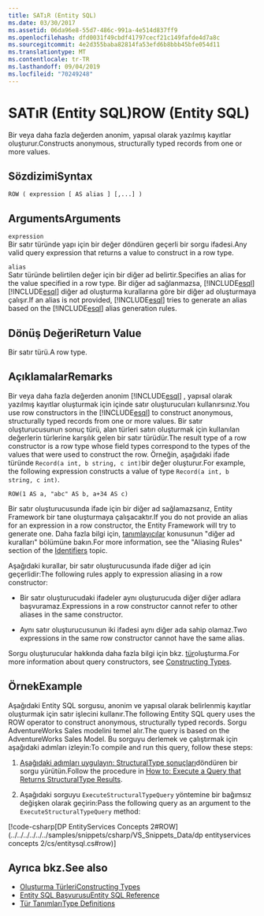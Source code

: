 ```yaml
---
title: SATıR (Entity SQL)
ms.date: 03/30/2017
ms.assetid: 06da96e8-55d7-486c-991a-4e514d837ff9
ms.openlocfilehash: dfd0031f49cbdf41797cecf21c149fafde4d7a8c
ms.sourcegitcommit: 4e2d355baba82814fa53efd6b8bbb45bfe054d11
ms.translationtype: MT
ms.contentlocale: tr-TR
ms.lasthandoff: 09/04/2019
ms.locfileid: "70249248"
---
```

# <a name="row-entity-sql"></a><span data-ttu-id="4200b-102">SATıR (Entity SQL)</span><span class="sxs-lookup"><span data-stu-id="4200b-102">ROW (Entity SQL)</span></span>
<span data-ttu-id="4200b-103">Bir veya daha fazla değerden anonim, yapısal olarak yazılmış kayıtlar oluşturur.</span><span class="sxs-lookup"><span data-stu-id="4200b-103">Constructs anonymous, structurally typed records from one or more values.</span></span>  
  
## <a name="syntax"></a><span data-ttu-id="4200b-104">Sözdizimi</span><span class="sxs-lookup"><span data-stu-id="4200b-104">Syntax</span></span>  
  
```  
ROW ( expression [ AS alias ] [,...] )  
```  
  
## <a name="arguments"></a><span data-ttu-id="4200b-105">Arguments</span><span class="sxs-lookup"><span data-stu-id="4200b-105">Arguments</span></span>  
 `expression`  
 <span data-ttu-id="4200b-106">Bir satır türünde yapı için bir değer döndüren geçerli bir sorgu ifadesi.</span><span class="sxs-lookup"><span data-stu-id="4200b-106">Any valid query expression that returns a value to construct in a row type.</span></span>  
  
 `alias`  
 <span data-ttu-id="4200b-107">Satır türünde belirtilen değer için bir diğer ad belirtir.</span><span class="sxs-lookup"><span data-stu-id="4200b-107">Specifies an alias for the value specified in a row type.</span></span> <span data-ttu-id="4200b-108">Bir diğer ad sağlanmazsa, [!INCLUDE[esql](../../../../../../includes/esql-md.md)] [!INCLUDE[esql](../../../../../../includes/esql-md.md)] diğer ad oluşturma kurallarına göre bir diğer ad oluşturmaya çalışır.</span><span class="sxs-lookup"><span data-stu-id="4200b-108">If an alias is not provided, [!INCLUDE[esql](../../../../../../includes/esql-md.md)] tries to generate an alias based on the [!INCLUDE[esql](../../../../../../includes/esql-md.md)] alias generation rules.</span></span>  
  
## <a name="return-value"></a><span data-ttu-id="4200b-109">Dönüş Değeri</span><span class="sxs-lookup"><span data-stu-id="4200b-109">Return Value</span></span>  
 <span data-ttu-id="4200b-110">Bir satır türü.</span><span class="sxs-lookup"><span data-stu-id="4200b-110">A row type.</span></span>  
  
## <a name="remarks"></a><span data-ttu-id="4200b-111">Açıklamalar</span><span class="sxs-lookup"><span data-stu-id="4200b-111">Remarks</span></span>  
 <span data-ttu-id="4200b-112">Bir veya daha fazla değerden anonim [!INCLUDE[esql](../../../../../../includes/esql-md.md)] , yapısal olarak yazılmış kayıtlar oluşturmak için içinde satır oluşturucuları kullanırsınız.</span><span class="sxs-lookup"><span data-stu-id="4200b-112">You use row constructors in the [!INCLUDE[esql](../../../../../../includes/esql-md.md)] to construct anonymous, structurally typed records from one or more values.</span></span> <span data-ttu-id="4200b-113">Bir satır oluşturucusunun sonuç türü, alan türleri satırı oluşturmak için kullanılan değerlerin türlerine karşılık gelen bir satır türüdür.</span><span class="sxs-lookup"><span data-stu-id="4200b-113">The result type of a row constructor is a row type whose field types correspond to the types of the values that were used to construct the row.</span></span> <span data-ttu-id="4200b-114">Örneğin, aşağıdaki ifade türünde `Record(a int, b string, c int)`bir değer oluşturur.</span><span class="sxs-lookup"><span data-stu-id="4200b-114">For example, the following expression constructs a value of type `Record(a int, b string, c int)`.</span></span>  
  
```  
ROW(1 AS a, "abc" AS b, a+34 AS c)  
```  
  
 <span data-ttu-id="4200b-115">Bir satır oluşturucusunda ifade için bir diğer ad sağlamazsanız, Entity Framework bir tane oluşturmaya çalışacaktır.</span><span class="sxs-lookup"><span data-stu-id="4200b-115">If you do not provide an alias for an expression in a row constructor, the Entity Framework will try to generate one.</span></span> <span data-ttu-id="4200b-116">Daha fazla bilgi için, [tanımlayıcılar](identifiers-entity-sql.md) konusunun "diğer ad kuralları" bölümüne bakın.</span><span class="sxs-lookup"><span data-stu-id="4200b-116">For more information, see the "Aliasing Rules" section of the [Identifiers](identifiers-entity-sql.md) topic.</span></span>  
  
 <span data-ttu-id="4200b-117">Aşağıdaki kurallar, bir satır oluşturucusunda ifade diğer ad için geçerlidir:</span><span class="sxs-lookup"><span data-stu-id="4200b-117">The following rules apply to expression aliasing in a row constructor:</span></span>  
  
- <span data-ttu-id="4200b-118">Bir satır oluşturucudaki ifadeler aynı oluşturucuda diğer diğer adlara başvuramaz.</span><span class="sxs-lookup"><span data-stu-id="4200b-118">Expressions in a row constructor cannot refer to other aliases in the same constructor.</span></span>  
  
- <span data-ttu-id="4200b-119">Aynı satır oluşturucusunun iki ifadesi aynı diğer ada sahip olamaz.</span><span class="sxs-lookup"><span data-stu-id="4200b-119">Two expressions in the same row constructor cannot have the same alias.</span></span>  
  
 <span data-ttu-id="4200b-120">Sorgu oluşturucular hakkında daha fazla bilgi için bkz. [tür](constructing-types-entity-sql.md)oluşturma.</span><span class="sxs-lookup"><span data-stu-id="4200b-120">For more information about query constructors, see [Constructing Types](constructing-types-entity-sql.md).</span></span>  
  
## <a name="example"></a><span data-ttu-id="4200b-121">Örnek</span><span class="sxs-lookup"><span data-stu-id="4200b-121">Example</span></span>  
 <span data-ttu-id="4200b-122">Aşağıdaki Entity SQL sorgusu, anonim ve yapısal olarak belirlenmiş kayıtlar oluşturmak için satır işlecini kullanır.</span><span class="sxs-lookup"><span data-stu-id="4200b-122">The following Entity SQL query uses the ROW operator to construct anonymous, structurally typed records.</span></span> <span data-ttu-id="4200b-123">Sorgu AdventureWorks Sales modelini temel alır.</span><span class="sxs-lookup"><span data-stu-id="4200b-123">The query is based on the AdventureWorks Sales Model.</span></span> <span data-ttu-id="4200b-124">Bu sorguyu derlemek ve çalıştırmak için aşağıdaki adımları izleyin:</span><span class="sxs-lookup"><span data-stu-id="4200b-124">To compile and run this query, follow these steps:</span></span>  
  
1. <span data-ttu-id="4200b-125">[Aşağıdaki adımları uygulayın: StructuralType sonuçları](../how-to-execute-a-query-that-returns-structuraltype-results.md)döndüren bir sorgu yürütün.</span><span class="sxs-lookup"><span data-stu-id="4200b-125">Follow the procedure in [How to: Execute a Query that Returns StructuralType Results](../how-to-execute-a-query-that-returns-structuraltype-results.md).</span></span>  
  
2. <span data-ttu-id="4200b-126">Aşağıdaki sorguyu `ExecuteStructuralTypeQuery` yöntemine bir bağımsız değişken olarak geçirin:</span><span class="sxs-lookup"><span data-stu-id="4200b-126">Pass the following query as an argument to the `ExecuteStructuralTypeQuery` method:</span></span>  
  
 [!code-csharp[DP EntityServices Concepts 2#ROW](../../../../../../samples/snippets/csharp/VS_Snippets_Data/dp entityservices concepts 2/cs/entitysql.cs#row)]  
  
## <a name="see-also"></a><span data-ttu-id="4200b-127">Ayrıca bkz.</span><span class="sxs-lookup"><span data-stu-id="4200b-127">See also</span></span>

- [<span data-ttu-id="4200b-128">Oluşturma Türleri</span><span class="sxs-lookup"><span data-stu-id="4200b-128">Constructing Types</span></span>](constructing-types-entity-sql.md)
- [<span data-ttu-id="4200b-129">Entity SQL Başvurusu</span><span class="sxs-lookup"><span data-stu-id="4200b-129">Entity SQL Reference</span></span>](entity-sql-reference.md)
- [<span data-ttu-id="4200b-130">Tür Tanımları</span><span class="sxs-lookup"><span data-stu-id="4200b-130">Type Definitions</span></span>](type-definitions-entity-sql.md)
